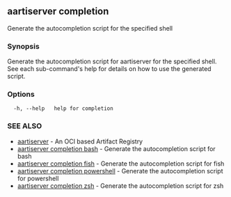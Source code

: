 ## aartiserver completion

Generate the autocompletion script for the specified shell

### Synopsis

Generate the autocompletion script for aartiserver for the specified shell.
See each sub-command's help for details on how to use the generated script.


### Options

```
  -h, --help   help for completion
```

### SEE ALSO

* [aartiserver](aartiserver.md)	 - An OCI based Artifact Registry
* [aartiserver completion bash](aartiserver_completion_bash.md)	 - Generate the autocompletion script for bash
* [aartiserver completion fish](aartiserver_completion_fish.md)	 - Generate the autocompletion script for fish
* [aartiserver completion powershell](aartiserver_completion_powershell.md)	 - Generate the autocompletion script for powershell
* [aartiserver completion zsh](aartiserver_completion_zsh.md)	 - Generate the autocompletion script for zsh

